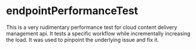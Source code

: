 # endpointPerformanceTest

This is a very rudimentary performance test for cloud content delivery management api. It tests a specific workflow while incrementally increasing the load. It was used to pinpoint the underlying issue and fix it.
